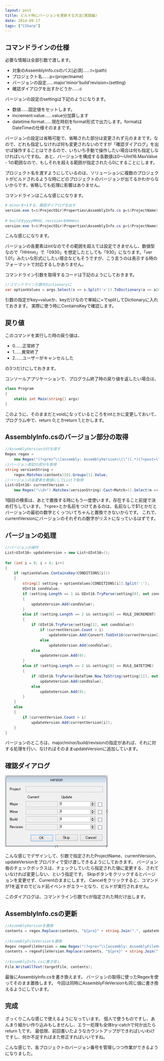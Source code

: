 ```yaml
---
layout: post
title: ビルド時にバージョンを更新する方法(実践編)
date: 2014-09-17
tags: ["CSharp"]
---
```


## コマンドラインの仕様

必要な情報は全部引数で渡します。

* 対象のAssemblyInfo.csのパス[必須]......t=(path)
* プロジェクト名......p=(projectname)
* バージョンの設定......major'minor'build'revision=(setting)
* 確認ダイアログを出すかどうか......c

バージョンの設定のsettingは下記のようになります。

* 数値......固定値をセットします。
* increment:value......value分加算します
* datetime:format......現在時刻をformat形式で出力します。formatはDateTimeの仕様そのままです。

バージョンの設定は省略可能で、省略された部分は変更されず元のままです。なので、どれも指定しなければ何も変更されないのですが「確認ダイアログ」を出せば操作することはできるので、いちいち手動で操作したい場合は何も指定しなければいいですね。
あと、バージョンを構成する各数値は0～UInt16.MaxValue - 1の範囲なので、もしそれを超える範囲が指定されたら0にすることにします。

プロジェクト名を渡すようにしているのは、ソリューションに複数のプロジェクトがビルドされるような時にどのプロジェクトのバージョンが出てるかわからないからです。省略しても処理に影響はありません。

コマンドラインはこんな感じになります。

```powershell
# minorを+1する、確認ダイアログを出す
version.exe t=$(ProjectDir)Properties\AssemblyInfo.cs p=$(ProjectName) minor=increment:1 c

# buildをyyyyMMdd、revisionをHHmmss
version.exe t=$(ProjectDir)Properties\AssemblyInfo.cs p=$(ProjectName) build=datetime:MMdd revision=datetime:HHmm
```

こんな感じになります。

バージョンの各要素はintなのでその範囲を超えては設定できませんし、数値型なので「HHmm」で「0930」を想定したとしても「930」になります。「ver 1.01」みたいな形式にしたい場合などもそうですが、こう言うのは表示する時のフォーマットで対応するしかありません。

コマンドライン引数を取得するコードは下記のようにしておきます。

```csharp
//コマンドライン引数をDictionaryに
var optionValues = args.Select(s => s.Split('=')).ToDictionary(a => a[0], a => a.Length > 1 ? a[1] : "");
```

引数の指定がkey=valueか、keyだけなので単純に=でsplitしてDictionaryに入れておきます。
実際に使う時にContainsKeyで確認します。

## 戻り値

このコマンドを実行した時の戻り値は、

* 0......正常終了
* 1......異常終了
* 2......ユーザーがキャンセルした

の3つだけにしておきます。

コンソールアプリケーションで、プログラム終了時の戻り値を返したい場合は、

```csharp
class Program
{
    static int Main(string[] args)
{
```

このように、そのままだとvoidになっているところをintとかに変更しておいて、プログラム中で、return 0;とかreturn 1;とかします。

## AssemblyInfo.csのバージョン部分の取得

```csharp
//AssemblyVersionの行を探す
Regex regex =
    new Regex("(?<pre>^\\[assembly: AssemblyVersion\\(\")(.*)(?<post>\"\\)\\])", RegexOptions.Multiline);
//バージョン表記の部分を取得
string versionString =
    regex.Matches(contents)[0].Groups[1].Value;
//バージョンの各要素を数値にしてListで取得
List<UInt16> currentVersion =
    new Regex("\\d+").Matches(versionString).Cast<Match>().Select(m => Convert.ToUInt16(m.Value)).ToList();
```

1個目の検索は、あとで置換する時にもう一度使います。存在すること前提で決め打ちしています。
?&lt;pre&gt;とか名前をつけてあるのは、名前なしで$1とかだとバージョンの最初の数字とくっついてちゃんと置換できないからです。
これで、currentVersionにバージョンのそれぞれの数字がリストになっているはずです。

## バージョンの処理

```csharp
//バージョンの操作
List<UInt16> updateVersion = new List<UInt16>();

for (int i = 0; i < 4; i++)
{
    if (optionValues.ContainsKey(CONDITIONS[i]))
    {
        string[] setting = optionValues[CONDITIONS[i]].Split(':');
        UInt16 condValue;
        if (setting.Length == 1 && UInt16.TryParse(setting[0], out condValue))
        {
            updateVersion.Add(condValue);
        }
        else if (setting.Length == 2 && setting[0] == RULE_INCREMENT)
        {
            if (UInt16.TryParse(setting[1], out condValue))
                if (currentVersion.Count > i)
                    updateVersion.Add(Convert.ToUInt16(currentVersion[i] + condValue));
                else
                    updateVersion.Add(condValue);
            else
                updateVersion.Add(0);
        }
        else if (setting.Length == 2 && setting[0] == RULE_DATETIME)
        {
            if (UInt16.TryParse(DateTime.Now.ToString(setting[1]), out condValue))
                updateVersion.Add(condValue);
            else
                updateVersion.Add(0);
        }
    }
    else
    {
        if (currentVersion.Count > i)
            updateVersion.Add(currentVersion[i]);
    }
}
```

バージョンのところは、major/minor/build/revisionの指定があれば、それに対する処理を行い、なければそのままupdateVersionに追加しています。

## 確認ダイアログ

![ConfirmDialog](2014000013.png)

こんな感じでデザインして、引数で指定されたProjectName、currentVersion、updateVersionをプロパティで受け渡しできるようにしておきます。
バージョン毎のチェックボックスは、チェックしていたら指定された値に変更する、されていなければ変更しない、という指定です。
Skipボタンをクリックするとバージョンを変更せず、Currentのままにします。
Cancelをクリックすると、コマンドが1を返すのでビルド前イベントがエラーとなり、ビルドが実行されません。

このダイアログは、コマンドライン引数でcが指定された時だけ出します。

## AssemblyInfo.csの更新

```csharp
//AssemblyVersionを置換
contents = regex.Replace(contents, "${pre}" + string.Join(".", updateVersion) + "${post}");

//AssemblyFileVersionも置換
Regex regexFileVersion = new Regex("(?<pre>^\\[assembly: AssemblyFileVersion\\(\")(.*)(?<post>\"\\)\\])", RegexOptions.Multiline);
contents = regexFileVersion.Replace(contents, "${pre}" + string.Join(".", updateVersion) + "${post}");

//AssemblyInfo.csに書き戻し
File.WriteAllText(targetFile, contents);
```

最後にAssemblyInfo.csを書き換えます。
バージョンの取得に使ったRegexを使ってそのまま置換します。
今回は同時にAssemblyFileVersionも同じ値に書き換えるようにしています。

## 完成

ざっくりこんな感じで使えるようになっています。
個人で使うものですし、あんまり細かい作り込みもしませんし、エラー処理も全体try-catchで何か出たらreturn 1;です。
最低限、前回書いたようなカウントアップができればいいわけですし、何か不足すればまた修正すればいいですね。

こんな感じで、各プロジェクトのバージョン番号を管理しつつ作業ができるようになりました。
